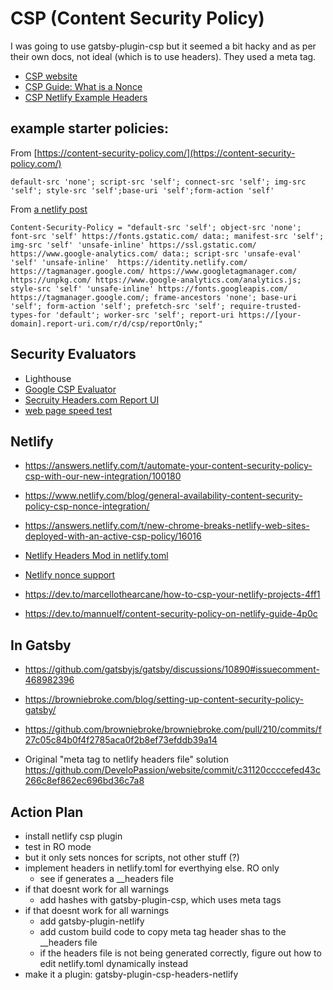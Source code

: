 # CSP (Content Security Policy)

I was going to use gatsby-plugin-csp but it seemed a bit hacky and as per their own docs, not ideal (which is to use headers). They used a meta tag.

- [CSP website](https://content-security-policy.com/)
- [CSP Guide: What is a Nonce](https://content-security-policy.com/nonce/)
- [CSP Netlify Example Headers](https://content-security-policy.com/examples/netlify/)

## example starter policies:

From [https://content-security-policy.com/](https://content-security-policy.com/)

```
default-src 'none'; script-src 'self'; connect-src 'self'; img-src 'self'; style-src 'self';base-uri 'self';form-action 'self'
```

From [a netlify post](https://answers.netlify.com/t/new-chrome-breaks-netlify-web-sites-deployed-with-an-active-csp-policy/16016/4)

```
Content-Security-Policy = "default-src 'self'; object-src 'none'; font-src 'self' https://fonts.gstatic.com/ data:; manifest-src 'self'; img-src 'self' 'unsafe-inline' https://ssl.gstatic.com/ https://www.google-analytics.com/ data:; script-src 'unsafe-eval' 'self' 'unsafe-inline'  https://identity.netlify.com/ https://tagmanager.google.com/ https://www.googletagmanager.com/ https://unpkg.com/ https://www.google-analytics.com/analytics.js; style-src 'self' 'unsafe-inline' https://fonts.googleapis.com/ https://tagmanager.google.com/; frame-ancestors 'none'; base-uri 'self'; form-action 'self'; prefetch-src 'self'; require-trusted-types-for 'default'; worker-src 'self'; report-uri https://[your-domain].report-uri.com/r/d/csp/reportOnly;"
```

## Security Evaluators

- Lighthouse
- [Google CSP Evaluator](https://csp-evaluator.withgoogle.com/)
- [Secruity Headers.com Report UI](https://securityheaders.com/?q=report-uri.com&followRedirects=on)
- [web page speed test](https://www.webpagetest.org/)

## Netlify

- https://answers.netlify.com/t/automate-your-content-security-policy-csp-with-our-new-integration/100180

- https://www.netlify.com/blog/general-availability-content-security-policy-csp-nonce-integration/

- https://answers.netlify.com/t/new-chrome-breaks-netlify-web-sites-deployed-with-an-active-csp-policy/16016

- [Netlify Headers Mod in netlify.toml](https://docs.netlify.com/routing/headers/#syntax-for-the-headers-file)

- [Netlify nonce support](https://answers.netlify.com/t/csp-nonce-support/38101)

- https://dev.to/marcellothearcane/how-to-csp-your-netlify-projects-4ff1

- https://dev.to/mannuelf/content-security-policy-on-netlify-guide-4p0c

## In Gatsby

- https://github.com/gatsbyjs/gatsby/discussions/10890#issuecomment-468982396

- https://browniebroke.com/blog/setting-up-content-security-policy-gatsby/

- https://github.com/browniebroke/browniebroke.com/pull/210/commits/f27c05c84b0f4f2785aca0f2b8ef73efddb39a14

- Original "meta tag to netlify headers file" solution https://github.com/DeveloPassion/website/commit/c31120ccccefed43c266c8ef862ec696bd36c7a8

## Action Plan

- install netlify csp plugin
- test in RO mode
- but it only sets nonces for scripts, not other stuff (?)
- implement headers in netlify.toml for everthying else. RO only
  - see if generates a \_\_headers file
- if that doesnt work for all warnings
  - add hashes with gatsby-plugin-csp, which uses meta tags
- if that doesnt work for all warnings
  - add gatsby-plugin-netlify
  - add custom build code to copy meta tag header shas to the \_\_headers file
  - if the headers file is not being generated correctly, figure out how to edit netlify.toml dynamically instead
- make it a plugin: gatsby-plugin-csp-headers-netlify

